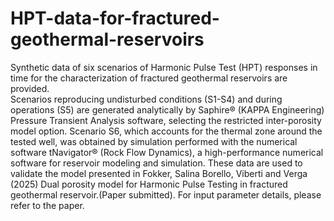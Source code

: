 # HPT-data-for-fractured-geothermal-reservoirs
Synthetic data of six scenarios of Harmonic Pulse Test (HPT) responses in time for the characterization of fractured geothermal reservoirs are provided.  
Scenarios reproducing undisturbed conditions (S1-S4) and during operations (S5) are generated analytically by Saphire® (KAPPA Engineering) Pressure Transient Analysis software, selecting the restricted inter-porosity model option.
Scenario S6, which accounts for the thermal zone around the tested well, was obtained by simulation performed with the numerical software tNavigator® (Rock Flow Dynamics), a high-performance numerical software for reservoir modeling and simulation.
These data are used to validate the model presented in Fokker, Salina Borello, Viberti and Verga (2025) Dual porosity model for Harmonic Pulse Testing in fractured geothermal reservoir.(Paper submitted).
For input parameter details, please refer to the paper.
